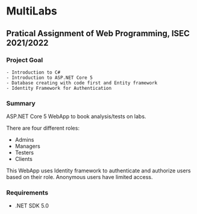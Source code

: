 # MultiLabs
## Pratical Assignment of Web Programming, ISEC 2021/2022


### Project Goal
    - Introduction to C#
    - Introduction to ASP.NET Core 5
    - Database creating with code first and Entity framework
    - Identity Framework for Authentication
    
### Summary
ASP.NET Core 5 WebApp to book analysis/tests on labs.

There are four different roles:
  - Admins
  - Managers
  - Testers
  - Clients

This WebApp uses Identity framework to authenticate and authorize users based on their role.
Anonymous users have limited access.

### Requirements
  - .NET SDK 5.0
